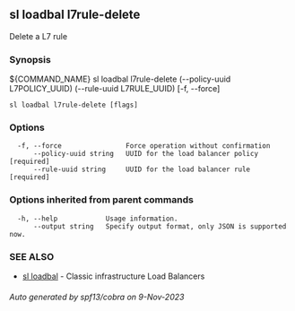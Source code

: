 ## sl loadbal l7rule-delete

Delete a L7 rule

### Synopsis

${COMMAND_NAME} sl loadbal l7rule-delete (--policy-uuid L7POLICY_UUID) (--rule-uuid L7RULE_UUID) [-f, --force]

```
sl loadbal l7rule-delete [flags]
```

### Options

```
  -f, --force                Force operation without confirmation
      --policy-uuid string   UUID for the load balancer policy [required]
      --rule-uuid string     UUID for the load balancer rule [required]
```

### Options inherited from parent commands

```
  -h, --help            Usage information.
      --output string   Specify output format, only JSON is supported now.
```

### SEE ALSO

* [sl loadbal](sl_loadbal.md)	 - Classic infrastructure Load Balancers

###### Auto generated by spf13/cobra on 9-Nov-2023
